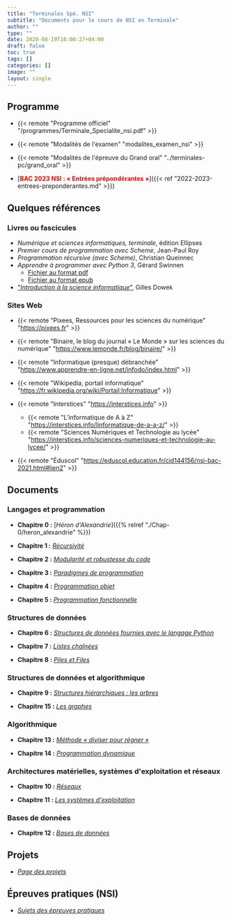 ```yaml
---
title: "Terminales Spé. NSI"
subtitle: "Documents pour le cours de NSI en Terminale"
author: ""
type: ""
date: 2020-08-19T16:00:27+04:00
draft: false
toc: true
tags: []
categories: []
image: ""
layout: single
---
```


## Programme ##

- {{< remote "Programme officiel" "/programmes/Terminale_Specialite_nsi.pdf" >}}

- {{< remote "Modalités de l'examen" "modalites_examen_nsi" >}}

- {{< remote "Modalités de l'épreuve du Grand oral" "../terminales-pc/grand_oral" >}}

- [<span style="color: red;"><strong>BAC 2023 NSI : «&nbsp;Entrées prépondérantes&nbsp;»</strong></span>]({{< ref "2022-2023-entrees-preponderantes.md" >}})

## Quelques références

### Livres ou fascicules

- *Numérique et sciences informatiques, terminale*, édition Ellipses
- *Premier cours de programmation avec Scheme*, Jean-Paul Roy
- *Programmation récursive (avec Scheme)*, Christian Queinnec
- *Apprendre à programmer avec Python 3*, Gérard Swinnen
  - [Fichier au format pdf](/pdf/apprendre_python3_5.pdf)
  - [Fichier au format epub](/pdf/apprendre_python3_5.epub)
- ["*Introduction à la science informatique*"](/pdf/Introduction-a-la-science-informatique.pdf), Gilles Dowek

### Sites Web

- {{< remote "Pixees, Ressources pour les sciences du numérique" "https://pixees.fr" >}}

- {{< remote "Binaire, le blog du journal « Le Monde » sur les sciences du numérique" "https://www.lemonde.fr/blog/binaire/" >}}

- {{< remote "Informatique (presque) débranchée" "https://www.apprendre-en-ligne.net/infodo/index.html" >}}

- {{< remote "Wikipedia, portail informatique" "https://fr.wikipedia.org/wiki/Portail:Informatique" >}}

- {{< remote "Interstices" "https://interstices.info" >}}

  - {{< remote "L’informatique de A à Z" "https://interstices.info/linformatique-de-a-a-z/" >}}
  - {{< remote "Sciences Numériques et Technologie au lycée" "https://interstices.info/sciences-numeriques-et-technologie-au-lycee/" >}}

- {{< remote "Éduscol" "https://eduscol.education.fr/cid144156/nsi-bac-2021.html#lien2" >}}

## Documents

### Langages et programmation

- **Chapitre 0 :** [*Héron d'Alexandrie*]({{% relref "./Chap-0/heron_alexandrie" %}})

- **Chapitre 1 :** [*Récursivité*](chap-1)

- **Chapitre 2 :** [*Modularité et robustesse du code*](chap-2)

- **Chapitre 3 :** [*Paradigmes de programmation*](chap-3)

- **Chapitre 4 :** [*Programmation objet*](chap-4)

- **Chapitre 5 :** [*Programmation fonctionnelle*](chap-5)

### Structures de données

- **Chapitre 6 :** [*Structures de données fournies avec le langage Python*](chap-6)

- **Chapitre 7 :** [*Listes chaînées*](chap-7)

- **Chapitre 8 :** [*Piles et Files*](chap-8)

### Structures de données et algorithmique

- **Chapitre 9 :** [*Structures hiérarchiques : les arbres*](chap-9)

- **Chapitre 15 :** [*Les graphes*](chap-15)

### Algorithmique

- **Chapitre 13 :** [*Méthode «&nbsp;diviser pour régner&nbsp;»*](chap-10)

- **Chapitre 14 :** [*Programmation dynamique*](chap-14)

### Architectures matérielles, systèmes d'exploitation et réseaux

- **Chapitre 10 :** [*Réseaux*](chap-11)

- **Chapitre 11 :** [*Les systèmes d'exploitation*](chap-12)

### Bases de données

- **Chapitre 12 :** [*Bases de données*](chap-13)

<!-- - **Chapitre 14 :** [**](chap-14)  -->

## Projets

- [*Page des projets*](projets)

## Épreuves pratiques (NSI)

- [*Sujets des épreuves pratiques*](ece)

